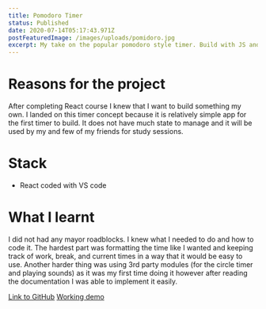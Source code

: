 ```yaml
---
title: Pomodoro Timer
status: Published
date: 2020-07-14T05:17:43.971Z
postFeaturedImage: /images/uploads/pomidoro.jpg
excerpt: My take on the popular pomodoro style timer. Build with JS and React.
---
```

# Reasons for the project
After completing React course I knew that I want to build something my own. I landed on this timer concept because it is relatively simple app for the first timer to build. It does not have much state to manage and it will be used by my and few of my friends for study sessions. 
# Stack
- React coded with VS code

# What I learnt 
I did not had any mayor roadblocks. I knew what I needed to do and how to code it. The hardest part was formatting the time like I wanted and keeping track of work, break, and current times in a way that it would be easy to use. Another harder thing was using 3rd party modules (for the circle timer and playing sounds) as it was my first time doing it however after reading the documentation I was able to implement it easily.

[Link to GitHub](https://github.com/SyroQT/pomodorolt)
[Working demo](https://syro-pomodoro.netlify.app/)